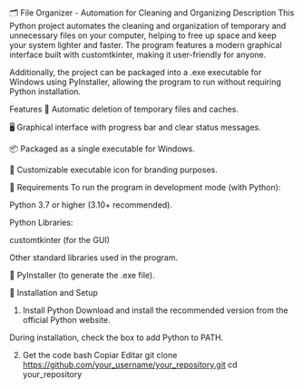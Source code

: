 🗂️ File Organizer - Automation for Cleaning and Organizing
Description
This Python project automates the cleaning and organization of temporary and unnecessary files on your computer, helping to free up space and keep your system lighter and faster. The program features a modern graphical interface built with customtkinter, making it user-friendly for anyone.

Additionally, the project can be packaged into a .exe executable for Windows using PyInstaller, allowing the program to run without requiring Python installation.

Features
🧹 Automatic deletion of temporary files and caches.

🖥️ Graphical interface with progress bar and clear status messages.

📦 Packaged as a single executable for Windows.

🎨 Customizable executable icon for branding purposes.

📌 Requirements
To run the program in development mode (with Python):

Python 3.7 or higher (3.10+ recommended).

Python Libraries:

customtkinter (for the GUI)

Other standard libraries used in the program.

🔧 PyInstaller (to generate the .exe file).

🚀 Installation and Setup
1. Install Python
Download and install the recommended version from the official Python website.

During installation, check the box to add Python to PATH.

2. Get the code
bash
Copiar
Editar
git clone https://github.com/your_username/your_repository.git
cd your_repository
